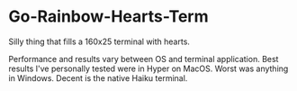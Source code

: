 # Go-Rainbow-Hearts-Term
Silly thing that fills a 160x25 terminal with hearts.

Performance and results vary between OS and terminal application. Best results I've personally tested were in Hyper on MacOS. Worst was anything in Windows. Decent is the native Haiku terminal.
